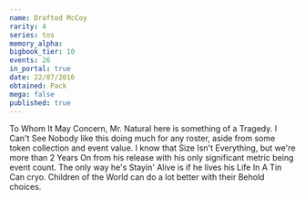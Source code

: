 ```yaml
---
name: Drafted McCoy
rarity: 4
series: tos
memory_alpha:
bigbook_tier: 10
events: 26
in_portal: true
date: 22/07/2016
obtained: Pack
mega: false
published: true
---
```


To Whom It May Concern, Mr. Natural here is something of a Tragedy. I Can't See Nobody like this doing much for any roster, aside from some token collection and event value. I know that Size Isn't Everything, but we're more than 2 Years On from his release with his only significant metric being event count. The only way he's Stayin' Alive is if he lives his Life In A Tin Can cryo. Children of the World can do a lot better with their Behold choices.

